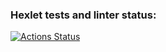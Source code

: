 ### Hexlet tests and linter status:
[![Actions Status](https://github.com/faraway10/java-project-71/actions/workflows/hexlet-check.yml/badge.svg)](https://github.com/faraway10/java-project-71/actions)